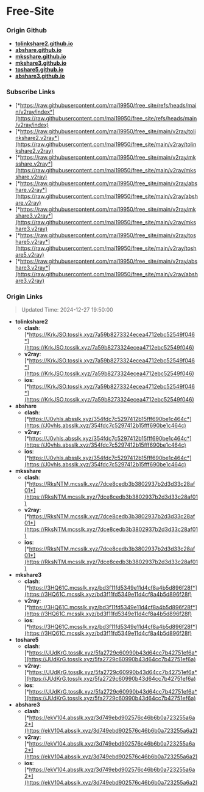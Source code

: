 # Free-Site

### Origin Github

- [**tolinkshare2.github.io**](https://github.com/tolinkshare2/tolinkshare2.github.io)
- [**abshare.github.io**](https://github.com/abshare/abshare.github.io)
- [**mksshare.github.io**](https://github.com/mksshare/mksshare.github.io)
- [**mkshare3.github.io**](https://github.com/mkshare3/mkshare3.github.io)
- [**toshare5.github.io**](https://github.com/toshare5/toshare5.github.io)
- [**abshare3.github.io**](https://github.com/abshare3/abshare3.github.io)

### Subscribe Links

- [*https://raw.githubusercontent.com/mai19950/free_site/refs/heads/main/v2ray/index*](https://raw.githubusercontent.com/mai19950/free_site/refs/heads/main/v2ray/index)
- [*https://raw.githubusercontent.com/mai19950/free_site/main/v2ray/tolinkshare2.v2ray*](https://raw.githubusercontent.com/mai19950/free_site/main/v2ray/tolinkshare2.v2ray)
- [*https://raw.githubusercontent.com/mai19950/free_site/main/v2ray/mksshare.v2ray*](https://raw.githubusercontent.com/mai19950/free_site/main/v2ray/mksshare.v2ray)
- [*https://raw.githubusercontent.com/mai19950/free_site/main/v2ray/abshare.v2ray*](https://raw.githubusercontent.com/mai19950/free_site/main/v2ray/abshare.v2ray)
- [*https://raw.githubusercontent.com/mai19950/free_site/main/v2ray/mkshare3.v2ray*](https://raw.githubusercontent.com/mai19950/free_site/main/v2ray/mkshare3.v2ray)
- [*https://raw.githubusercontent.com/mai19950/free_site/main/v2ray/toshare5.v2ray*](https://raw.githubusercontent.com/mai19950/free_site/main/v2ray/toshare5.v2ray)
- [*https://raw.githubusercontent.com/mai19950/free_site/main/v2ray/abshare3.v2ray*](https://raw.githubusercontent.com/mai19950/free_site/main/v2ray/abshare3.v2ray)

### Origin Links

> Updated Time: 2024-12-27 19:50:00

- **tolinkshare2**
  - **clash**: [*https://KrkJSO.tosslk.xyz/7a59b8273324ecea4712ebc52549f046*](https://KrkJSO.tosslk.xyz/7a59b8273324ecea4712ebc52549f046)
  - **v2ray**: [*https://KrkJSO.tosslk.xyz/7a59b8273324ecea4712ebc52549f046*](https://KrkJSO.tosslk.xyz/7a59b8273324ecea4712ebc52549f046)
  - **ios**: [*https://KrkJSO.tosslk.xyz/7a59b8273324ecea4712ebc52549f046*](https://KrkJSO.tosslk.xyz/7a59b8273324ecea4712ebc52549f046)
- **abshare**
  - **clash**: [*https://J0vhls.absslk.xyz/354fdc7c5297412b15fff690be1c464c*](https://J0vhls.absslk.xyz/354fdc7c5297412b15fff690be1c464c)
  - **v2ray**: [*https://J0vhls.absslk.xyz/354fdc7c5297412b15fff690be1c464c*](https://J0vhls.absslk.xyz/354fdc7c5297412b15fff690be1c464c)
  - **ios**: [*https://J0vhls.absslk.xyz/354fdc7c5297412b15fff690be1c464c*](https://J0vhls.absslk.xyz/354fdc7c5297412b15fff690be1c464c)
- **mksshare**
  - **clash**: [*https://RksNTM.mcsslk.xyz/7dce8cedb3b3802937b2d3d33c28af01*](https://RksNTM.mcsslk.xyz/7dce8cedb3b3802937b2d3d33c28af01)
  - **v2ray**: [*https://RksNTM.mcsslk.xyz/7dce8cedb3b3802937b2d3d33c28af01*](https://RksNTM.mcsslk.xyz/7dce8cedb3b3802937b2d3d33c28af01)
  - **ios**: [*https://RksNTM.mcsslk.xyz/7dce8cedb3b3802937b2d3d33c28af01*](https://RksNTM.mcsslk.xyz/7dce8cedb3b3802937b2d3d33c28af01)
- **mkshare3**
  - **clash**: [*https://3HQ61C.mcsslk.xyz/bd3f11fd5349e11d4cf8a4b5d896f28f*](https://3HQ61C.mcsslk.xyz/bd3f11fd5349e11d4cf8a4b5d896f28f)
  - **v2ray**: [*https://3HQ61C.mcsslk.xyz/bd3f11fd5349e11d4cf8a4b5d896f28f*](https://3HQ61C.mcsslk.xyz/bd3f11fd5349e11d4cf8a4b5d896f28f)
  - **ios**: [*https://3HQ61C.mcsslk.xyz/bd3f11fd5349e11d4cf8a4b5d896f28f*](https://3HQ61C.mcsslk.xyz/bd3f11fd5349e11d4cf8a4b5d896f28f)
- **toshare5**
  - **clash**: [*https://JUdKrG.tosslk.xyz/5fa2729c60990b43d64cc7b42751ef6a*](https://JUdKrG.tosslk.xyz/5fa2729c60990b43d64cc7b42751ef6a)
  - **v2ray**: [*https://JUdKrG.tosslk.xyz/5fa2729c60990b43d64cc7b42751ef6a*](https://JUdKrG.tosslk.xyz/5fa2729c60990b43d64cc7b42751ef6a)
  - **ios**: [*https://JUdKrG.tosslk.xyz/5fa2729c60990b43d64cc7b42751ef6a*](https://JUdKrG.tosslk.xyz/5fa2729c60990b43d64cc7b42751ef6a)
- **abshare3**
  - **clash**: [*https://ekV104.absslk.xyz/3d749ebd902576c46b6b0a723255a6a2*](https://ekV104.absslk.xyz/3d749ebd902576c46b6b0a723255a6a2)
  - **v2ray**: [*https://ekV104.absslk.xyz/3d749ebd902576c46b6b0a723255a6a2*](https://ekV104.absslk.xyz/3d749ebd902576c46b6b0a723255a6a2)
  - **ios**: [*https://ekV104.absslk.xyz/3d749ebd902576c46b6b0a723255a6a2*](https://ekV104.absslk.xyz/3d749ebd902576c46b6b0a723255a6a2)

